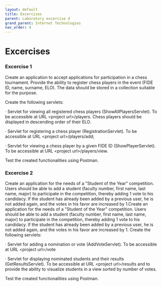 ```yaml
---
layout: default
title: Excercises
parent: Laboratory excercise 4
grand_parent: Internet Technologies
nav_order: 4
---
```


# Excercises

### Excercise 1

Create an application to accept applications for participation in a chess tournament. Provide the ability to register chess players in the event (FIDE ID, name, surname, ELO). The data should be stored in a collection suitable for the purpose.

Create the following servlets:

· Servlet for viewing all registered chess players (ShowAllPlayersServlet). To be accessible at URL \<project url>/players. Chess players should be displayed in descending order of their ELO.

· Servlet for registering a chess player (RegistrationServlet). To be accessible at URL \<project url>/players/add;

· Servlet for viewing a chess player by a given FIDE ID (ShowPlayerServlet). To be accessible at URL \<project url>/players/view.

Test the created functionalities using Postman.

### Excercise 2

Create an application for the needs of a "Student of the Year" competition. Users should be able to add a student (faculty number, first name, last name, major) to participate in the competition, thereby adding 1 vote to his candidacy. If the student has already been added by a previous user, he is not added again, and the votes in his favor are increased by 1.Create an application for the needs of a "Student of the Year" competition. Users should be able to add a student (faculty number, first name, last name, major) to participate in the competition, thereby adding 1 vote to his candidacy. If the student has already been added by a previous user, he is not added again, and the votes in his favor are increased by 1.
Create the following servlets:

· Servlet for adding a nomination or vote (AddVoteServlet). To be accessible at URL \<project url>/vote

· Servlet for displaying nominated students and their results (GetResultsServlet). To be accessible at URL \<project url>/results and to provide the ability to visualize students in a view sorted by number of votes.

Test the created functionalities using Postman.
